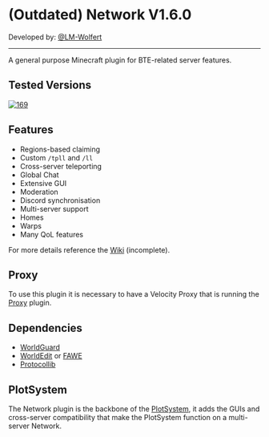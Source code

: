# (Outdated) Network V1.6.0
Developed by: [@LM-Wolfert](https://www.github.com/LM-Wolfert)
___
A general purpose Minecraft plugin for BTE-related server features.
## Tested Versions
[![169](https://img.shields.io/badge/Paper-1.20.1%20%23169-green)](https://api.papermc.io/v2/projects/paper/versions/1.20.1/builds/169/downloads/paper-1.20.1-169.jar)
## Features
- Regions-based claiming
- Custom `/tpll` and `/ll`
- Cross-server teleporting
- Global Chat
- Extensive GUI
- Moderation
- Discord synchronisation 
- Multi-server support
- Homes
- Warps   
- Many QoL features  
<!-- end of the list -->
For more details reference the [Wiki](https://github.com/BTEUK/Network/wiki) (incomplete).
## Proxy
To use this plugin it is necessary to have a Velocity Proxy that is running the [Proxy](https://github.com/BTEUK/Proxy) plugin.
## Dependencies
- [WorldGuard](https://enginehub.org/worldguard)
- [WorldEdit](https://enginehub.org/worldedit) or [FAWE](https://www.spigotmc.org/resources/fastasyncworldedit.13932/)
- [Protocollib](https://www.spigotmc.org/resources/protocollib.1997/)
## PlotSystem
The Network plugin is the backbone of the [PlotSystem](https://github.com/BTEUK/Plotsystem), it adds the GUIs and cross-server compatibility that make the PlotSystem function on a multi-server Network.
